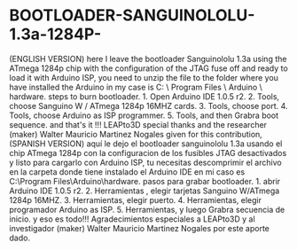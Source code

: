 # BOOTLOADER-SANGUINOLOLU-1.3a-1284P-
(ENGLISH VERSION) here I leave the bootloader Sanguinololu 1.3a using the ATmega 1284p chip with the configuration of the JTAG fuse off and ready to load it with Arduino ISP, you need to unzip the file to the folder where you have installed the Arduino in my case is C: \ Program Files \ Arduino \ hardware. steps to burn bootloader.  1. Open Arduino IDE 1.0.5 r2. 2. Tools, choose Sanguino W / ATmega 1284p 16MHZ cards. 3. Tools, choose port. 4. Tools, choose Arduino as ISP programmer. 5. Tools, and then Grabra boot sequence.  and that's it !!! LEAPto3D special thanks and the researcher (maker) Walter Mauricio Martinez Nogales given for this contribution, (SPANISH VERSION) aquí le dejo el bootloader sanguinololu 1.3a usando el chip ATmega 1284p con la configuracion de los fusibles JTAG desactivados y listo para cargarlo con Arduino ISP, tu necesitas descomprimir el archivo en la carpeta donde tiene instalado el Arduino IDE en mi caso es C:\Program Files\Arduino\hardware. pasos para grabar bootloader.  1. abrir Arduino IDE 1.0.5 r2. 2. Herramientas , elegir tarjetas Sanguino W/ATmega 1284p 16MHZ. 3. Herramientas, elegir puerto. 4. Herramientas, elegir programador Arduino as ISP. 5. Herramientas, y luego Grabra secuencia de inicio.  y eso es todo!!!   Agradecimientos especiales a LEAPto3D y al investigador (maker) Walter Mauricio Martinez Nogales por este aporte dado. 
